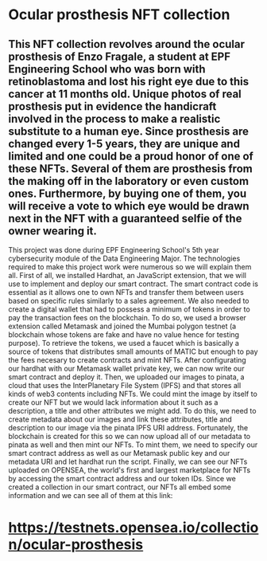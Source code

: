 # Ocular prosthesis NFT collection

## This NFT collection revolves around the ocular prosthesis of Enzo Fragale, a student at EPF Engineering School who was born with retinoblastoma and lost his right eye due to this cancer at 11 months old. Unique photos of real prosthesis put in evidence the handicraft involved in the process to make a realistic substitute to a human eye. Since prosthesis are changed every 1-5 years, they are unique and limited and one could be a proud honor of one of these NFTs. Several of them are prosthesis from the making off in the laboratory or even custom ones. Furthermore, by buying one of them, you will receive a vote to which eye would be drawn next in the NFT with a guaranteed selfie of the owner wearing it.

This project was done during EPF Engineering School's 5th year cybersecurity module of the Data Engineering Major. The technologies required to make this project work were numerous so we will explain them all. First of all, we installed Hardhat, an JavaScript extension, that we will use to implement and deploy our smart contract. The smart contract code is essential as it allows one to own NFTs and transfer them between users based on specific rules similarly to a sales agreement. We also needed to create a digital wallet that had to possess a minimum of tokens in order to pay the transaction fees on the blockchain. To do so, we used a browser extension called Metamask and joined the Mumbai polygon testnet (a blockchain whose tokens are fake and have no value hence for testing purpose). To retrieve the tokens, we used a faucet which is basically a source of tokens that distributes small amounts of MATIC but enough to pay the fees necesary to create contracts and mint NFTs. After configurating our hardhat with our Metamask wallet private key, we can now write our smart contract and deploy it. Then, we uploaded our images to pinata, a cloud that uses the InterPlanetary File System (IPFS) and that stores all kinds of web3 contents including NFTs. We could mint the image by itself to create our NFT but we would lack information about it such as a description, a title and other attributes we might add. To do this, we need to create metadata about our images and link these attributes, title and description to our image via the pinata IPFS URI address. Fortunately, the blockchain is created for this so we can now upload all of our metadata to pinata as well and then mint our NFTs. To mint them, we need to specify our smart contract address as well as our Metamask public key and our metadata URI and let hardhat run the script. Finally, we can see our NFTs uploaded on OPENSEA, the world's first and largest marketplace for NFTs by accessing the smart contract address and our token IDs. Since we created a collection in our smart contract, our NFTs all embed some information and we can see all of them at this link:

# https://testnets.opensea.io/collection/ocular-prosthesis 